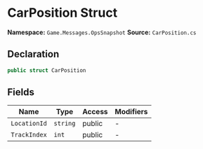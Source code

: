 # CarPosition Struct

**Namespace:** `Game.Messages.OpsSnapshot`
**Source:** `CarPosition.cs`

## Declaration

```csharp
public struct CarPosition
```

## Fields

| Name | Type | Access | Modifiers |
|------|------|--------|-----------|
| `LocationId` | `string` | public | - |
| `TrackIndex` | `int` | public | - |

